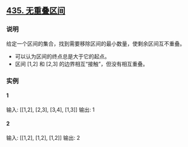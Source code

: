 ## [435. 无重叠区间](https://leetcode-cn.com/problems/non-overlapping-intervals/)
### 说明

给定一个区间的集合，找到需要移除区间的最小数量，使剩余区间互不重叠。

* 可以认为区间的终点总是大于它的起点。
* 区间 [1,2] 和 [2,3] 的边界相互“接触”，但没有相互重叠。

### 实例
#### 1
输入: [[1,2], [2,3], [3,4], [1,3]]
输出: 1

#### 2
输入: [[1,2], [1,2], [1,2]]
输出: 2
